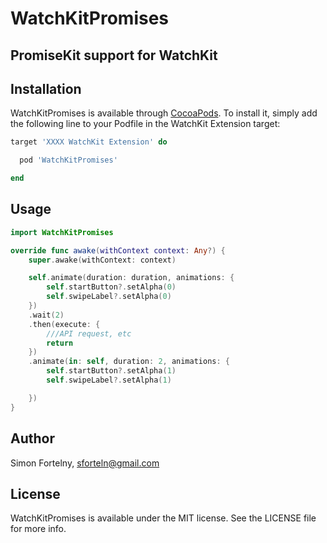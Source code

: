 # WatchKitPromises


## PromiseKit support for WatchKit


## Installation

WatchKitPromises is available through [CocoaPods](http://cocoapods.org). To install
it, simply add the following line to your Podfile in the WatchKit Extension target:

```ruby
target 'XXXX WatchKit Extension' do

  pod 'WatchKitPromises'

end
```

## Usage

```swift
import WatchKitPromises

override func awake(withContext context: Any?) {
    super.awake(withContext: context)

    self.animate(duration: duration, animations: {
        self.startButton?.setAlpha(0)
        self.swipeLabel?.setAlpha(0)
    })
    .wait(2)
    .then(execute: {
        ///API request, etc
        return
    })
    .animate(in: self, duration: 2, animations: {
        self.startButton?.setAlpha(1)
        self.swipeLabel?.setAlpha(1)

    })
}
```



## Author

Simon Fortelny, sforteln@gmail.com

## License

WatchKitPromises is available under the MIT license. See the LICENSE file for more info.
